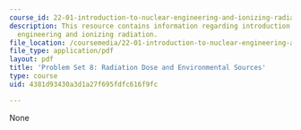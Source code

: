 ```yaml
---
course_id: 22-01-introduction-to-nuclear-engineering-and-ionizing-radiation-fall-2015
description: This resource contains information regarding introduction to nuclear
  engineering and ionizing radiation.
file_location: /coursemedia/22-01-introduction-to-nuclear-engineering-and-ionizing-radiation-fall-2015/4381d93430a3d1a27f695fdfc616f9fc_MIT22_01F15_ps8.pdf
file_type: application/pdf
layout: pdf
title: 'Problem Set 8: Radiation Dose and Environmental Sources'
type: course
uid: 4381d93430a3d1a27f695fdfc616f9fc

---
```

None